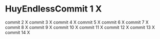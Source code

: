 # HuyEndlessCommit 1 X
commit 2 X
commit 3 X
commit 4 X
commit 5 X
commit 6 X
commit 7 X
commit 8 X
commit 9 X
commit 10 X
commit 11 X
commit 12 X
commit 13 X
commit 14 X
